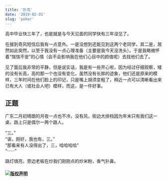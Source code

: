 ```yaml
---
title: '扑克'
date: '2019-02-01'
slug: 'poker'
---
```


高中毕业快三年了，也是就是与今天见面的同学快有三年没见了。

在接到奇风短信后我有一点意外。一是没想到还能见到这两个老同学，其二是，居然如此突然，以至于我没有一点心理准备（主要是我今天没洗头）。于是我略微怀着“惴惴不安”的心情（会不会影响我在他们心目中的颜值呢）去找他们去了。

见了面后我非常的平静，但是说实话，我是有一些开心啦，因为经过仔细观察，矮的没有长高，高的那一个也没有变化，虽然没有长胖的迹象，他们还是原来的模样，三年时间在他们脸上的印记，只是嘴上胡须变粗了，稍近一点可以清晰看出来已有大人（或社会人吧）模样，而这，是一件好事。

## 正题

广东二月初晴朗的月夜一点也不冷，没有风，街边大排档因为年末只有我们这一桌，路上只是偶尔一两个路人。

“三。”  
“诶，刚好，我也有，三。”  
“那看来有人没得出了，三，哈哈哈哈”  
“······”

路灯很亮，旁边老板在炒我们刚刚点的炒米粉，香气扑鼻。

#### [![版权声明](https://zsdycs.sirv.com/lipk.org/creativecommons-cc.svg)](https://creativecommons.org/licenses/by-nc-nd/4.0/)
